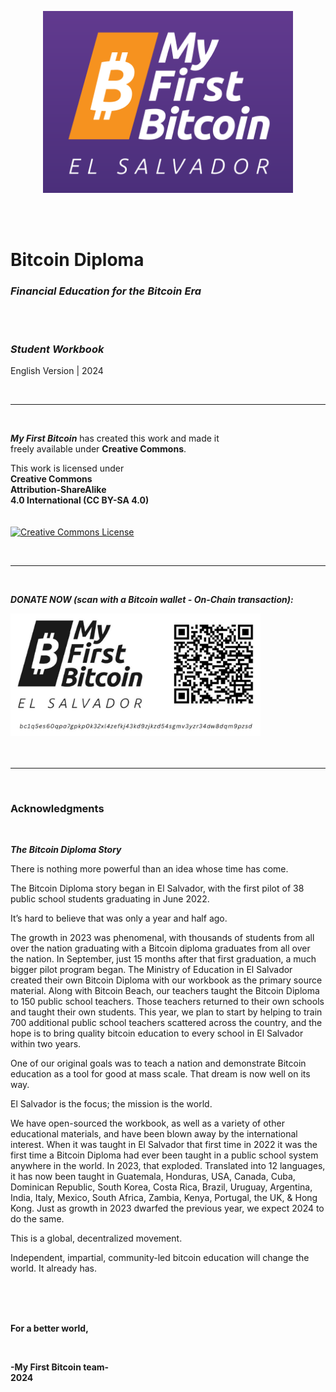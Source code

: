 <div><p align="center"><a rel="Website" href="https://miprimerbitcoin.io/en/"><img alt="Main website" width="400" style="border-width:0" src="Images/10.Cover-and-Acknowledgments/Main-Logo-v1.png"/></a></div>
<br/>
<br/>

# Bitcoin Diploma    
    
### _Financial Education for the Bitcoin Era_    

<br/>
<br/>

### ***Student Workbook***    
English Version | 2024

<br/>

__________________________________________________________________________________________________________

<br/>

**_My First Bitcoin_** has created this work and made it    
freely available under **Creative Commons**.    

This work is licensed under     
**Creative Commons**     
**Attribution-ShareAlike**    
**4.0 International (CC BY-SA 4.0)**    
<br/>
<br/>
<a rel="license" href="https://creativecommons.org/licenses/by-sa/4.0"><img alt="Creative Commons License" width="140" style="border-width:0" src="https://mirrors.creativecommons.org/presskit/buttons/88x31/png/by-sa.png" /></a><br />

<br/>

__________________________________________________________________________________________________________          

<br/>

***DONATE NOW (scan with a Bitcoin wallet - On-Chain transaction):***    
<div><a rel="Donation" href="https://mempool.space/address/bc1q5es60qpa7gpkp0k32xl4zefkj43kd9zjkzd54sgmv3yzr34dw8dqm9pzsd"><img alt="Mempool Donation address" width="400" style="border-width:0" src="Images/10.Cover-and-Acknowledgments/Main-Logo-with-QR-Code-v2.png"/></a></div>       

<br/>
<br/>

__________________________________________________________________________________________________________              
           
<br/>

### Acknowledgments    

<br/>    

***The Bitcoin Diploma Story***

There is nothing more powerful than an idea whose time has come.

The Bitcoin Diploma story began in El Salvador, with the first pilot of 38 public school students graduating in June 2022.

It’s hard to believe that was only a year and half ago.

The growth in 2023 was phenomenal, with thousands of students from all over the nation graduating with a Bitcoin diploma graduates from all over the nation. In September, just 15 months after that first graduation, a much bigger pilot program began. The Ministry of Education in El Salvador created their own Bitcoin Diploma with our workbook as the primary source material. Along with Bitcoin Beach, our teachers taught the Bitcoin Diploma to 150 public school teachers. Those teachers returned to their own schools and taught their own students. This year, we plan to start by helping to train 700 additional public school teachers scattered across the country, and the hope is to bring quality bitcoin education to every school in El Salvador within two years.

One of our original goals was to teach a nation and demonstrate Bitcoin education as a tool for good at mass scale. That dream is now well on its way.

El Salvador is the focus; the mission is the world.

We have open-sourced the workbook, as well as a variety of other educational materials, and have been blown away by the international interest. When it was taught in El Salvador that first time in 2022 it was the first time a Bitcoin Diploma had ever been taught in a public school system anywhere in the world. In 2023, that exploded. Translated into 12 languages, it has now been taught in Guatemala, Honduras, USA, Canada, Cuba, Dominican Republic, South Korea, Costa Rica, Brazil, Uruguay, Argentina, India, Italy, Mexico, South Africa, Zambia, Kenya, Portugal, the UK, & Hong Kong. Just as growth in 2023 dwarfed the previous year, we expect 2024 to do the same.

This is a global, decentralized movement.

Independent, impartial, community-led bitcoin education will change the world. It already has.

<br/>
<br/>
<br/>

**For a better world,**

<br/>

**-My First Bitcoin team-**     
**2024**
